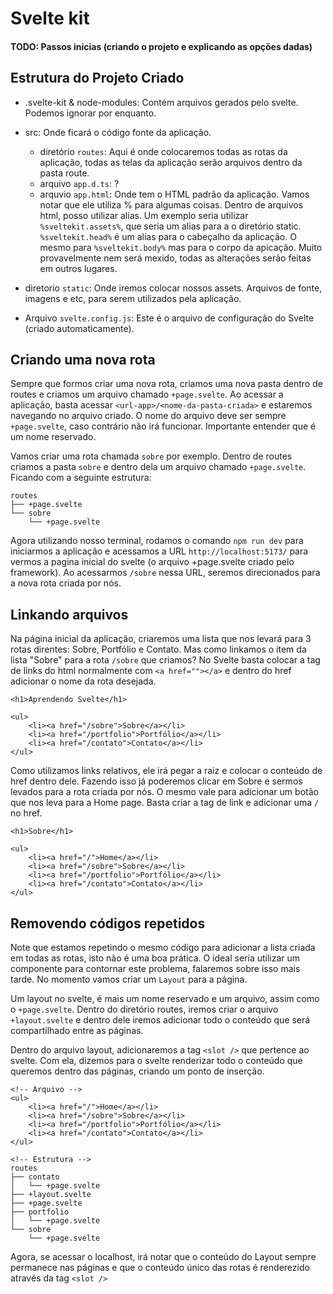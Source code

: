 # Svelte kit

#### TODO: Passos inicias (criando o projeto e explicando as opções dadas)

## Estrutura do Projeto Criado

- .svelte-kit & node-modules: Contém arquivos gerados pelo svelte. Podemos ignorar por enquanto.

- src: Onde ficará o código fonte da aplicação.
    - diretório `routes`: Aqui é onde colocaremos todas as rotas da aplicação, todas as telas da aplicação serão arquivos dentro da pasta route.
    - arquivo `app.d.ts`: ?
    - arquvio `app.html`: Onde tem o HTML padrão da aplicação. Vamos notar que ele utiliza % para algumas coisas. Dentro de arquivos html, posso utilizar alias. Um exemplo seria utilizar `%sveltekit.assets%`, que seria um alias para a o diretório static. `%sveltekit.head%` é um alias para o cabeçalho da aplicação. O mesmo para `%sveltekit.body%` mas para o corpo da apicação. Muito provavelmente nem será mexido, todas as alterações serão feitas em outros lugares.

- diretorio `static`: Onde iremos colocar nossos assets. Arquivos de fonte, imagens e etc, para serem utilizados pela aplicação.

- Arquivo `svelte.config.js`: Este é o arquivo de configuração do Svelte (criado automaticamente).

## Criando uma nova rota

Sempre que formos criar uma nova rota, criamos uma nova pasta dentro de routes e criamos um arquivo chamado `+page.svelte`. Ao acessar a aplicação, basta acessar `<url-app>/<nome-da-pasta-criada>` e estaremos navegando no arquivo criado. O nome do arquivo deve ser sempre `+page.svelte`, caso contrário não irá funcionar. Importante entender que é um nome reservado.

Vamos criar uma rota chamada `sobre` por exemplo. Dentro de routes criamos a pasta `sobre` e dentro dela um arquivo chamado `+page.svelte`. Ficando com a seguinte estrutura:

```
routes
├── +page.svelte
└── sobre
    └── +page.svelte
```

Agora utilizando nosso terminal, rodamos o comando `npm run dev` para iniciarmos a aplicação e acessamos a URL `http://localhost:5173/` para vermos a pagina inicial do svelte (o arquivo +page.svelte criado pelo framework). Ao acessarmos `/sobre` nessa URL, seremos direcionados para a nova rota criada por nós.

## Linkando arquivos

Na página inicial da aplicação, criaremos uma lista que nos levará para 3 rotas direntes: Sobre, Portfólio e Contato. Mas como linkamos o item da lista "Sobre" para a rota `/sobre` que criamos? No Svelte basta colocar a tag de links do html normalmente com `<a href=""></a>` e dentro do href adicionar o nome da rota desejada.

```
<h1>Aprendendo Svelte</h1>

<ul>
    <li><a href="/sobre">Sobre</a></li>
    <li><a href="/portfolio">Portfólio</a></li>
    <li><a href="/contato">Contato</a></li>
</ul>
```

Como utilizamos links relativos, ele irá pegar a raiz e colocar o conteúdo de href dentro dele. Fazendo isso já poderemos clicar em Sobre e sermos levados para a rota criada por nós. O mesmo vale para adicionar um botão que nos leva para a Home page. Basta criar a tag de link e adicionar uma `/` no href.

```
<h1>Sobre</h1>

<ul>
    <li><a href="/">Home</a></li>
    <li><a href="/sobre">Sobre</a></li>
    <li><a href="/portfolio">Portfólio</a></li>
    <li><a href="/contato">Contato</a></li>
</ul>
```

## Removendo códigos repetidos

Note que estamos repetindo o mesmo código para adicionar a lista criada em todas as rotas, isto não é uma boa prática. O ideal seria utilizar um componente para contornar este problema, falaremos sobre isso mais tarde. No momento vamos criar um `Layout` para a página.

Um layout no svelte, é mais um nome reservado e um arquivo, assim como o `+page.svelte`. Dentro do diretório routes, iremos criar o arquivo `+layout.svelte` e dentro dele iremos adicionar todo o conteúdo que será compartilhado entre as páginas.

Dentro do arquivo layout, adicionaremos a tag `<slot />` que pertence ao svelte. Com ela, dizemos para o svelte renderizar todo o conteúdo que queremos dentro das páginas, criando um ponto de inserção.

```
<!-- Arquivo -->
<ul>
    <li><a href="/">Home</a></li>
    <li><a href="/sobre">Sobre</a></li>
    <li><a href="/portfolio">Portfólio</a></li>
    <li><a href="/contato">Contato</a></li>
</ul>

<!-- Estrutura -->
routes
├── contato
│   └── +page.svelte
├── +layout.svelte
├── +page.svelte
├── portfolio
│   └── +page.svelte
└── sobre
    └── +page.svelte
```

Agora, se acessar o localhost, irá notar que o conteúdo do Layout sempre permanece nas páginas e que o conteúdo único das rotas é renderezido através da tag `<slot />`